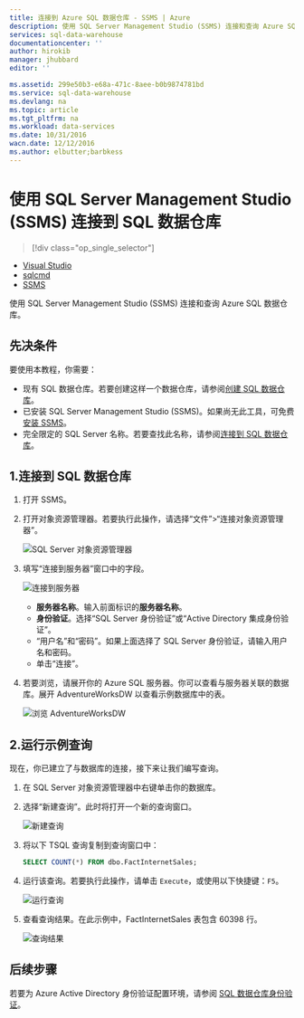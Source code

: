 ```yaml
---
title: 连接到 Azure SQL 数据仓库 - SSMS | Azure
description: 使用 SQL Server Management Studio (SSMS) 连接和查询 Azure SQL 数据仓库。
services: sql-data-warehouse
documentationcenter: ''
author: hirokib
manager: jhubbard
editor: ''

ms.assetid: 299e50b3-e68a-471c-8aee-b0b9874781bd
ms.service: sql-data-warehouse
ms.devlang: na
ms.topic: article
ms.tgt_pltfrm: na
ms.workload: data-services
ms.date: 10/31/2016
wacn.date: 12/12/2016
ms.author: elbutter;barbkess
---
```


# 使用 SQL Server Management Studio (SSMS) 连接到 SQL 数据仓库
>[!div class="op_single_selector"]
- [Visual Studio](./sql-data-warehouse-query-visual-studio.md)
- [sqlcmd](./sql-data-warehouse-get-started-connect-sqlcmd.md)
- [SSMS](./sql-data-warehouse-query-ssms.md)

使用 SQL Server Management Studio (SSMS) 连接和查询 Azure SQL 数据仓库。

## 先决条件
要使用本教程，你需要：

* 现有 SQL 数据仓库。若要创建这样一个数据仓库，请参阅[创建 SQL 数据仓库][Create a SQL Data Warehouse]。
* 已安装 SQL Server Management Studio (SSMS)。如果尚无此工具，可免费[安装 SSMS][Install SSMS]。
* 完全限定的 SQL Server 名称。若要查找此名称，请参阅[连接到 SQL 数据仓库][Connect to SQL Data Warehouse]。

## 1\.连接到 SQL 数据仓库
1. 打开 SSMS。
2. 打开对象资源管理器。若要执行此操作，请选择“文件”>“连接对象资源管理器”。

    ![SQL Server 对象资源管理器][1]  

3. 填写“连接到服务器”窗口中的字段。

    ![连接到服务器][2]  

   * **服务器名称**。输入前面标识的**服务器名称**。
   * **身份验证**。选择“SQL Server 身份验证”或“Active Directory 集成身份验证”。
   * “用户名”和“密码”。如果上面选择了 SQL Server 身份验证，请输入用户名和密码。
   * 单击“连接”。
4. 若要浏览，请展开你的 Azure SQL 服务器。你可以查看与服务器关联的数据库。展开 AdventureWorksDW 以查看示例数据库中的表。

    ![浏览 AdventureWorksDW][3]  

## 2\.运行示例查询
现在，你已建立了与数据库的连接，接下来让我们编写查询。

1. 在 SQL Server 对象资源管理器中右键单击你的数据库。
2. 选择“新建查询”。此时将打开一个新的查询窗口。

    ![新建查询][4]  

3. 将以下 TSQL 查询复制到查询窗口中：

    ```sql
    SELECT COUNT(*) FROM dbo.FactInternetSales;
    ```

4. 运行该查询。若要执行此操作，请单击 `Execute`，或使用以下快捷键：`F5`。

    ![运行查询][5]  

5. 查看查询结果。在此示例中，FactInternetSales 表包含 60398 行。

    ![查询结果][6]  

## 后续步骤

若要为 Azure Active Directory 身份验证配置环境，请参阅 [SQL 数据仓库身份验证][Authenticate to SQL Data Warehouse]。

<!--Arcticles-->

[Connect to SQL Data Warehouse]: ./sql-data-warehouse-connect-overview.md
[Create a SQL Data Warehouse]: ./sql-data-warehouse-get-started-provision.md
[Authenticate to SQL Data Warehouse]: ./sql-data-warehouse-authentication.md

<!--Other-->
[Azure portal]: https://portal.azure.cn
[Install SSMS]: https://msdn.microsoft.com/zh-CN/library/hh213248.aspx

<!--Image references-->

[1]: ./media/sql-data-warehouse-query-ssms/connect-object-explorer.png
[2]: ./media/sql-data-warehouse-query-ssms/connect-object-explorer1.png
[3]: ./media/sql-data-warehouse-query-ssms/explore-tables.png
[4]: ./media/sql-data-warehouse-query-ssms/new-query.png
[5]: ./media/sql-data-warehouse-query-ssms/execute-query.png
[6]: ./media/sql-data-warehouse-query-ssms/results.png

<!---HONumber=Mooncake_1205_2016-->